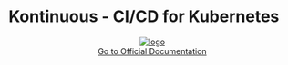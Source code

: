 # Kontinuous - CI/CD for Kubernetes

<p align="center">
  <a href="https://socialgouv.github.io/kontinuous/" rel="nofollow">
    <img src="/SocialGouv/kontinuous/raw/master/docs/_media/kontinuous-logo.png" alt="logo" style="max-width: 100%;">
  </a>
  <br>
  <a href="https://socialgouv.github.io/kontinuous/" rel="nofollow">Go to Official Documentation</a>
</pa>
